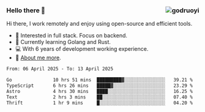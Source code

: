 ### Hello there 👋 <img align="right" src="https://github-readme-stats.vercel.app/api?username=godruoyi&show_icons=true" alt="godruoyi" />

Hi there, I work remotely and enjoy using open-source and efficient tools.

- 🔭 Interested in full stack. Focus on backend.
- 🌱 Currently learning Golang and Rust.
- 💻 With 6 years of development working experience.
- 👒 [About me more](https://godruoyi.com/posts/about-godruoyi).



<!--START_SECTION:waka-->

```txt
From: 06 April 2025 - To: 13 April 2025

Go               10 hrs 51 mins  █████████▓░░░░░░░░░░░░░░░   39.21 %
TypeScript       6 hrs 26 mins   █████▓░░░░░░░░░░░░░░░░░░░   23.29 %
Astro            4 hrs 30 mins   ████░░░░░░░░░░░░░░░░░░░░░   16.25 %
Text             2 hrs 3 mins    ██░░░░░░░░░░░░░░░░░░░░░░░   07.40 %
Thrift           1 hr 9 mins     █░░░░░░░░░░░░░░░░░░░░░░░░   04.20 %
```

<!--END_SECTION:waka-->
